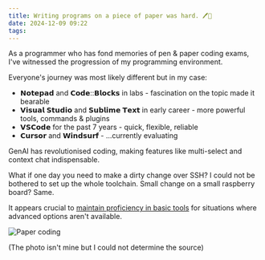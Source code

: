 ```yaml
---
title: Writing programs on a piece of paper was hard. 🖊️🧻
date: 2024-12-09 09:22
tags:
---
```


As a programmer who has fond memories of pen & paper coding exams, I've witnessed the progression of my programming environment. 

Everyone's journey was most likely different but in my case:
- 𝗡𝗼𝘁𝗲𝗽𝗮𝗱 and 𝗖𝗼𝗱𝗲::𝗕𝗹𝗼𝗰𝗸𝘀 in labs - fascination on the topic made it bearable
- 𝗩𝗶𝘀𝘂𝗮𝗹 𝗦𝘁𝘂𝗱𝗶𝗼 and 𝗦𝘂𝗯𝗹𝗶𝗺𝗲 𝗧𝗲𝘅𝘁 in early career - more powerful tools, commands & plugins
- 𝗩𝗦𝗖𝗼𝗱𝗲 for the past 7 years - quick, flexible, reliable
- 𝗖𝘂𝗿𝘀𝗼𝗿 and 𝗪𝗶𝗻𝗱𝘀𝘂𝗿𝗳 - ...currently evaluating

GenAI has revolutionised coding, making features like multi-select and context chat indispensable.

What if one day you need to make a dirty change over SSH? I could not be bothered to set up the whole toolchain. Small change on a small raspberry board? Same.

It appears crucial to [maintain proficiency in basic tools](https://rux.one/2024/11/25/Learning-vim-proper/) for situations where advanced options aren't available.

![Paper coding](/images/coding-on-paper.jpg "Writing programs on a piece of paper")

(The photo isn't mine but I could not determine the source)